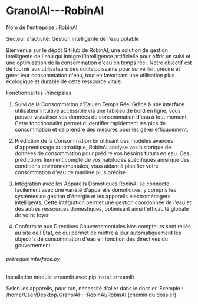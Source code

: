 # GranolAI---RobinAI

Nom de l'entreprise : RobinAI

Secteur d'activité: Gestion intelligente de l'eau potable

Bienvenue sur le dépôt GitHub de RobinAI, une solution de gestion intelligente de l'eau qui intègre l'intelligence artificielle pour offrir un suivi et une optimisation de la consommation d'eau en temps réel. Notre objectif est de fournir aux utilisateurs des outils puissants pour surveiller, prédire et gérer leur consommation d'eau, tout en favorisant une utilisation plus écologique et durable de cette ressource vitale.


Fonctionnalités Principales

1. Suivi de la Consommation d'Eau en Temps Réel 
Grâce à une interface utilisateur intuitive accessible via une tableau de bord en ligne, vous pouvez visualiser vos données de consommation d'eau à tout moment. Cette fonctionnalité permet d'identifier rapidement les pics de consommation et de prendre des mesures pour les gérer efficacement.

2. Prédiction de la Consommation
En utilisant des modèles avancés d'apprentissage automatique, RobinAI analyse vos historique de données de consommation pour prédire vos besoins futurs en eau. Ces prédictions tiennent compte de vos habitudes spécifiques ainsi que des conditions environnementales, vous aidant à planifier votre consommation d'eau de manière plus précise.

3. Intégration avec les Appareils Domotiques
RobinAI se connecte facilement avec une variété d'appareils domotiques, y compris les systèmes de gestion d'énergie et les appareils électroménagers intelligents. Cette intégration permet une gestion coordonnée de l'eau et des autres ressources domestiques, optimisant ainsi l'efficacité globale de votre foyer.

4. Conformité aux Directives Gouvernementales
Nos compteurs sont reliés au site de l'État, ce qui permet de mettre à jour automatiquement les objectifs de consommation d'eau en fonction des directives du gouvernement. 




###### prérequis interface.py ######

installation module streamlit avec pip install streamlit

Selon les appareils, pour run, nécessité d'aller dans le dossier.
Exemple : /home/User/Desktop/GranolAI---RobinAI/RobinAI  (chemin du dossier)
